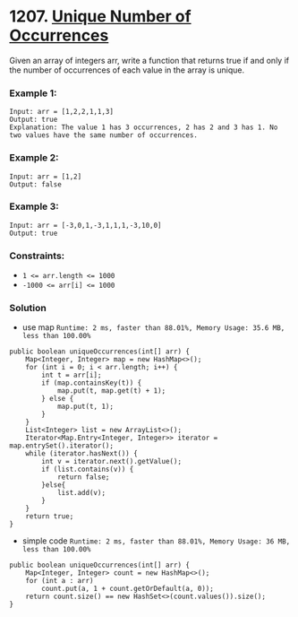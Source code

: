 # 1207. [Unique Number of Occurrences](https://leetcode.com/problems/unique-number-of-occurrences/)

Given an array of integers arr, write a function that returns true if and only if the number of occurrences of each value in the array is unique.

 
### Example 1:
```
Input: arr = [1,2,2,1,1,3]
Output: true
Explanation: The value 1 has 3 occurrences, 2 has 2 and 3 has 1. No two values have the same number of occurrences.
```
### Example 2:
```
Input: arr = [1,2]
Output: false
```
### Example 3:
```
Input: arr = [-3,0,1,-3,1,1,1,-3,10,0]
Output: true
```

### Constraints:
* `1 <= arr.length <= 1000`
* `-1000 <= arr[i] <= 1000`

### Solution
* use map `Runtime: 2 ms, faster than 88.01%, Memory Usage: 35.6 MB, less than 100.00%`
```
public boolean uniqueOccurrences(int[] arr) {
    Map<Integer, Integer> map = new HashMap<>();
    for (int i = 0; i < arr.length; i++) {
        int t = arr[i];
        if (map.containsKey(t)) {
            map.put(t, map.get(t) + 1);
        } else {
            map.put(t, 1);
        }
    }
    List<Integer> list = new ArrayList<>();
    Iterator<Map.Entry<Integer, Integer>> iterator = map.entrySet().iterator();
    while (iterator.hasNext()) {
        int v = iterator.next().getValue();
        if (list.contains(v)) {
            return false;
        }else{
            list.add(v);
        }
    }
    return true;
}
```

* simple code  `Runtime: 2 ms, faster than 88.01%, Memory Usage: 36 MB, less than 100.00%`
```
public boolean uniqueOccurrences(int[] arr) {
    Map<Integer, Integer> count = new HashMap<>();
    for (int a : arr)
        count.put(a, 1 + count.getOrDefault(a, 0));
    return count.size() == new HashSet<>(count.values()).size();
}
```
